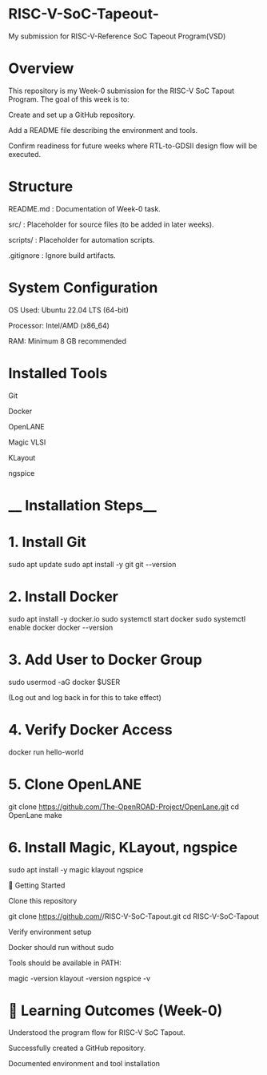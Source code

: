# RISC-V-SoC-Tapeout-
My submission for RISC-V-Reference SoC Tapeout Program(VSD)

# **Overview**

This repository is my Week-0 submission for the RISC-V SoC Tapout Program.
The goal of this week is to:

Create and set up a GitHub repository.

Add a README file describing the environment and tools.

Confirm readiness for future weeks where RTL-to-GDSII design flow will be executed.

 #  __Structure__

README.md : Documentation of Week-0 task.

src/ : Placeholder for source files (to be added in later weeks).

scripts/ : Placeholder for automation scripts.

.gitignore : Ignore build artifacts.

#  __System Configuration__

OS Used: Ubuntu 22.04 LTS (64-bit)

Processor: Intel/AMD (x86_64)

RAM: Minimum 8 GB recommended

# __Installed Tools__

Git

Docker

OpenLANE

Magic VLSI

KLayout

ngspice

# __ Installation Steps__

 # __1. Install Git__
sudo apt update
sudo apt install -y git
git --version

 # __2. Install Docker__
sudo apt install -y docker.io
sudo systemctl start docker
sudo systemctl enable docker
docker --version

 # __3. Add User to Docker Group__
sudo usermod -aG docker $USER


(Log out and log back in for this to take effect)

 # __4. Verify Docker Access__
docker run hello-world

 # __5. Clone OpenLANE__
git clone https://github.com/The-OpenROAD-Project/OpenLane.git
cd OpenLane
make

 # __6. Install Magic, KLayout, ngspice__
sudo apt install -y magic klayout ngspice

🚀 Getting Started

Clone this repository

git clone https://github.com/<your-username>/RISC-V-SoC-Tapout.git
cd RISC-V-SoC-Tapout


Verify environment setup

Docker should run without sudo

Tools should be available in PATH:

magic -version
klayout -version
ngspice -v

# __🎯 Learning Outcomes (Week-0)__

Understood the program flow for RISC-V SoC Tapout.

Successfully created a GitHub repository.

Documented environment and tool installation
